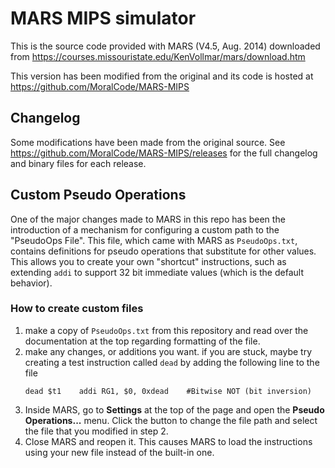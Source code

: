 # MARS MIPS simulator

This is the source code provided with MARS (V4.5,  Aug. 2014) downloaded from https://courses.missouristate.edu/KenVollmar/mars/download.htm

This version has been modified from the original and its code is hosted at https://github.com/MoralCode/MARS-MIPS

## Changelog
Some modifications have been made from the original source. See https://github.com/MoralCode/MARS-MIPS/releases for the full changelog and binary files for each release.

## Custom Pseudo Operations

One of the major changes made to MARS in this repo has been the introduction of a mechanism for configuring a custom path to the "PseudoOps File". This file, which came with MARS as `PseudoOps.txt`, contains definitions for pseudo operations that substitute for other values. This allows you to create your own "shortcut" instructions, such as extending `addi` to support 32 bit immediate values (which is the default behavior). 

### How to create custom files
1. make a copy of `PseudoOps.txt` from this repository and read over the documentation at the top regarding formatting of the file.
2. make any changes, or additions you want. if you are stuck, maybe try creating a test instruction called `dead` by adding the following line to the file
	```
	dead $t1	addi RG1, $0, 0xdead	#Bitwise NOT (bit inversion)
	```
3. Inside MARS, go to **Settings** at the top of the page and  open the **Pseudo Operations...** menu. Click the button to change the file path and select the file that you modified in step 2.
4. Close MARS and reopen it. This causes MARS to load the instructions using your new file instead of the built-in one.
